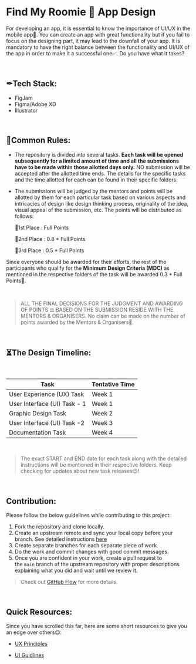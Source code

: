 # Find My Roomie 👬 App Design
For developing an app, it is essential to know the importance of UI/UX in the mobile app📱. You can create an app with great functionality but if you fail to focus on the designing part, it may lead to the downfall of your app. It is mandatory to have the right balance between the functionality and UI/UX of the app in order to make it a successful one✅. Do you have what it takes?


</br>

## ✒Tech Stack:

- FigJam
- Figma/Adobe XD
- Illustrator

</br>

## 🧾Common Rules:

- The repository is divided into several tasks. **Each task will be opened subsequently for a limited amount of time and all the submissions have to be made within those allotted days only.** NO submission will be accepted after the allotted time ends. The details for the specific tasks and the time allotted for each can be found in their specific folders.
- The submissions will be judged by the mentors and points will be allotted by them for each particular task based on various aspects and intricacies of design like design thinking process, originality of the idea, visual appeal of the submission, etc. The points will be distributed as follows:


    🥇1st Place :   Full Points
    
    🥈2nd Place :   0.8 * Full Points
    
    🥉3rd Place :   0.5 * Full Points
    

Since everyone should be awarded for their efforts, the rest of the participants who qualify for the **Minimum Design Criteria (MDC)** as mentioned in the respective folders of the task will be awarded 0.3 * Full Points🎉.

</br>

> ALL THE FINAL DECISIONS FOR THE JUDGMENT AND AWARDING OF POINTS ⚖️ BASED ON THE SUBMISSION RESIDE WITH THE MENTORS & ORGANISERS. 
> No claim can be made on the number of points awarded by the Mentors & Organisers🙂.

</br>


## ⏳The Design Timeline:

</br>

| Task             | Tentative Time                                                                |
| ----------------- | ------------------------------------------------------------------ |
| User Experience (UX) Task | Week 1 |
| User Interface (UI) Task - 1 | Week 1 |
| Graphic Design Task | Week 2 |
| User Interface (UI) Task -2 | Week 3 |
| Documentation Task | Week 4 |
  
</br>

> The exact START and END date for each task along with the detailed instructions will be mentioned in their respective folders. Keep checking for updates about new task releases😉!


</br>

## **Contribution:**

Please follow the below guidelines while contributing to this project:
1. Fork the repository and clone locally.
2. Create an upstream remote and sync your local copy before your branch. See detailed instructions [here](https://help.github.com/articles/syncing-a-fork)
3. Create separate branches for each separate piece of work.
4. Do the work and commit changes with good commit messages.
5. Once you are confident in your work, create a pull request to the `main` branch of the upstream repository with proper descriptions explaining what you did and wait until we review it.

> Check out [GitHub Flow](https://guides.github.com/introduction/flow/) for more details.


</br>

## Quick Resources:

Since you have scrolled this far, here are some short resources to give you an edge over others😉:



- [UX Principles](https://lawsofux.com/)

- [UI Guidlines](https://www.youtube.com/playlist?list=PLDtHAiqIa4wa5MBbE_XDoqY51sAkQnkjt)
